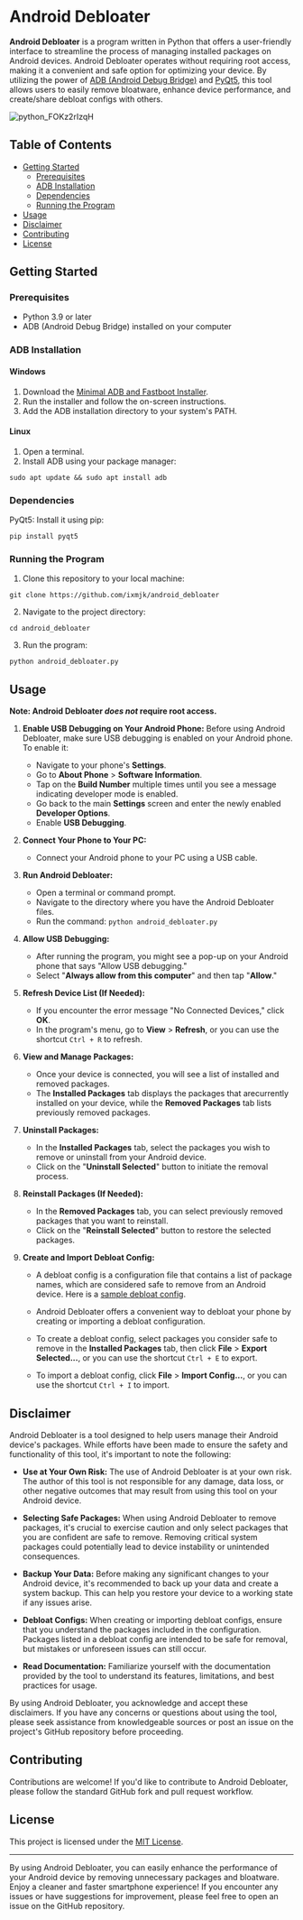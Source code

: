 # Android Debloater

**Android Debloater** is a program written in Python that offers a user-friendly interface to streamline the process of managing installed packages on Android devices. Android Debloater operates without requiring root access, making it a convenient and safe option for optimizing your device. By utilizing the power of [ADB (Android Debug Bridge)](https://developer.android.com/tools/adb) and [PyQt5](https://pypi.org/project/PyQt5/), this tool allows users to easily remove bloatware, enhance device performance, and create/share debloat configs with others.

![python_FOKz2rIzqH](https://github.com/ixmjk/android_debloater/assets/66163456/3f43c8ff-9a8e-4965-8606-c8eb97ab4238)

## Table of Contents
- [Getting Started](#getting-started)
  - [Prerequisites](#prerequisites)
  - [ADB Installation](#adb-installation)
  - [Dependencies](#dependencies)
  - [Running the Program](#running-the-program)
- [Usage](#usage)
- [Disclaimer](#disclaimer)
- [Contributing](#contributing)
- [License](#license)

## Getting Started

### Prerequisites
- Python 3.9 or later
- ADB (Android Debug Bridge) installed on your computer

### ADB Installation
#### Windows
1. Download the [Minimal ADB and Fastboot Installer](https://forum.xda-developers.com/t/tool-minimal-adb-and-fastboot-2-9-18.2317790/).
2. Run the installer and follow the on-screen instructions.
3. Add the ADB installation directory to your system's PATH.

#### Linux
1. Open a terminal.
2. Install ADB using your package manager:
```
sudo apt update && sudo apt install adb
```

### Dependencies
PyQt5: Install it using pip:
```
pip install pyqt5
```

### Running the Program
1. Clone this repository to your local machine:
```
git clone https://github.com/ixmjk/android_debloater
```
2. Navigate to the project directory:
```
cd android_debloater
```
3. Run the program:
```
python android_debloater.py
```

## Usage

**Note: Android Debloater _does not_ require root access.**

1. **Enable USB Debugging on Your Android Phone:**
   Before using Android Debloater, make sure USB debugging is enabled on your Android phone. To enable it:
   - Navigate to your phone's **Settings**.
   - Go to **About Phone** > **Software Information**.
   - Tap on the **Build Number** multiple times until you see a message indicating developer mode is enabled.
   - Go back to the main **Settings** screen and enter the newly enabled **Developer Options**.
   - Enable **USB Debugging**.

2. **Connect Your Phone to Your PC:**
   - Connect your Android phone to your PC using a USB cable.

3. **Run Android Debloater:**
   - Open a terminal or command prompt.
   - Navigate to the directory where you have the Android Debloater files.
   - Run the command: `python android_debloater.py`

4. **Allow USB Debugging:**
   - After running the program, you might see a pop-up on your Android phone that says "Allow USB debugging."
   - Select "**Always allow from this computer**" and then tap "**Allow**."

5. **Refresh Device List (If Needed):**
   - If you encounter the error message "No Connected Devices," click **OK**.
   - In the program's menu, go to **View** > **Refresh**, or you can use the shortcut `Ctrl + R` to refresh.

6. **View and Manage Packages:**
   - Once your device is connected, you will see a list of installed and removed packages.
   - The **Installed Packages** tab displays the packages that arecurrently installed on your device, while the **Removed Packages** tab lists previously removed packages.

7. **Uninstall Packages:**
   - In the **Installed Packages** tab, select the packages you wish to remove or uninstall from your Android device.
   - Click on the "**Uninstall Selected**" button to initiate the removal process.

8. **Reinstall Packages (If Needed):**
   - In the **Removed Packages** tab, you can select previously removed packages that you want to reinstall.
   - Click on the "**Reinstall Selected**" button to restore the selected packages.

9. **Create and Import Debloat Config:**
   - A debloat config is a configuration file that contains a list of package names, which are considered safe to remove from an Android device. Here is a [sample debloat config](https://github.com/ixmjk/android_debloater/blob/main/sample_config.cfg).
   - Android Debloater offers a convenient way to debloat your phone by creating or importing a debloat configuration.
   - To create a debloat config, select packages you consider safe to remove in the **Installed Packages** tab, then click  **File** > **Export Selected...**, or you can use the shortcut `Ctrl + E` to export.

   - To import a debloat config, click **File** > **Import Config...**, or you can use the shortcut `Ctrl + I` to import.


## Disclaimer
Android Debloater is a tool designed to help users manage their Android device's packages. While efforts have been made to ensure the safety and functionality of this tool, it's important to note the following:

- **Use at Your Own Risk:** The use of Android Debloater is at your own risk. The author of this tool is not responsible for any damage, data loss, or other negative outcomes that may result from using this tool on your Android device.

- **Selecting Safe Packages:** When using Android Debloater to remove packages, it's crucial to exercise caution and only select packages that you are confident are safe to remove. Removing critical system packages could potentially lead to device instability or unintended consequences.

- **Backup Your Data:** Before making any significant changes to your Android device, it's recommended to back up your data and create a system backup. This can help you restore your device to a working state if any issues arise.

- **Debloat Configs:** When creating or importing debloat configs, ensure that you understand the packages included in the configuration. Packages listed in a debloat config are intended to be safe for removal, but mistakes or unforeseen issues can still occur.

- **Read Documentation:** Familiarize yourself with the documentation provided by the tool to understand its features, limitations, and best practices for usage.

By using Android Debloater, you acknowledge and accept these disclaimers. If you have any concerns or questions about using the tool, please seek assistance from knowledgeable sources or post an issue on the project's GitHub repository before proceeding.

## Contributing
Contributions are welcome! If you'd like to contribute to Android Debloater, please follow the standard GitHub fork and pull request workflow.

## License
This project is licensed under the [MIT License](LICENSE).

---

By using Android Debloater, you can easily enhance the performance of your Android device by removing unnecessary packages and bloatware. Enjoy a cleaner and faster smartphone experience! If you encounter any issues or have suggestions for improvement, please feel free to open an issue on the GitHub repository.
